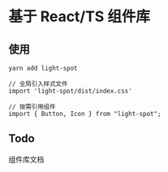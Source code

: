 # 基于 React/TS 组件库

## 使用
```
yarn add light-spot

// 全局引入样式文件
import 'light-spot/dist/index.css'

// 按需引用组件
import { Button, Icon } from "light-spot";
```


## Todo
组件库文档

